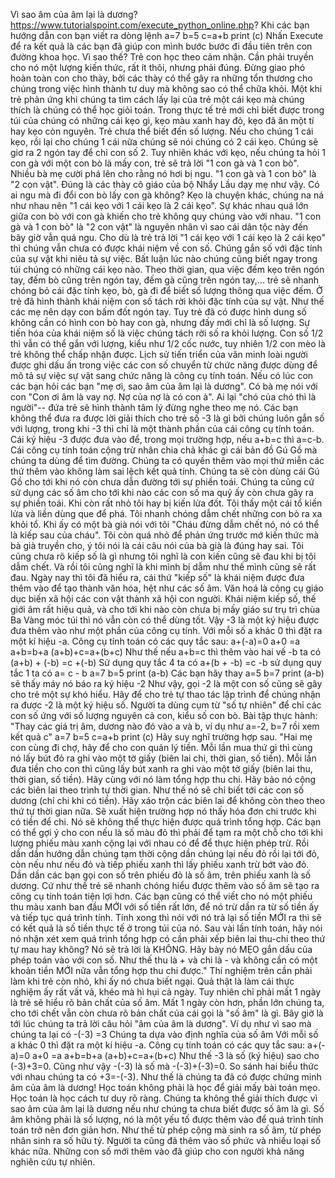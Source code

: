 Vì sao âm của âm lại là dương?
https://www.tutorialspoint.com/execute_python_online.php?
Khi các bạn hướng dẫn con bạn viết ra dòng lệnh
a=7
b=5
c=a+b
print (c)
Nhấn Execute để ra kết quả là các bạn đã giúp con mình bước bước đi đầu tiên trên con đường khoa học. Vì sao thế?
Trẻ con học theo cảm nhận. Cần phải truyền cho nó một lượng kiến thức, rất ít thôi, nhưng phải đúng. Đừng giao phó hoàn toàn con cho thày, bởi các thày có thể gây ra những tổn thương cho chúng trong việc hình thành tư duy mà không sao có thể chữa khỏi. Một khi trẻ phản ứng khi chúng ta tìm cách lấy lại của trẻ một cái kẹo mà chúng thích là chúng có thể học giỏi toán. Trong thực tế trẻ mới chỉ biết được trong túi của chúng có những cái kẹo gì, kẹo màu xanh hay đỏ, kẹo đã ăn một tí hay kẹo còn nguyên. Trẻ chưa thể biết đến số lượng. Nếu cho chúng 1 cái kẹo, rồi lại cho chúng 1 cái nữa chúng sẽ nói chúng có 2 cái kẹo. Chúng sẽ giơ ra 2 ngón tay để chỉ con số 2. Tuy nhiên khác với kẹo, nếu chúng ta hỏi 1 con gà với một con bò là mấy con, trẻ sẽ trả lời "1 con gà và 1 con bò". Nhiều bà mẹ cười phá lên cho rằng nó hơi bị ngu. "1 con gà và 1 con bò" là "2 con vật". Đúng là các thày cô giáo của bộ Nhẩy Lầu dạy mẹ như vậy. Có ai ngu mà đi đổi con bò lấy con gà không? Kẹo là chuyện khác, chúng na ná như nhau nên "1 cái kẹo với 1 cái kẹo là 2 cái kẹo". Sự khác nhau quá lớn giữa con bò với con gà khiến cho trẻ không quy chúng vào với nhau. "1 con gà và 1 con bò" là "2 con vật" là nguyên nhân vì sao cái dân tộc này đến bây giờ vẫn quá ngu.
Cho dù là trẻ trả lời "1 cái kẹo với 1 cái kẹo là 2 cái kẹo" thì chúng vẫn chưa có được khái niệm về con số. Chúng gắn số với đặc tính của sự vật khi niêu tả sự việc. Bất luận lúc nào chúng cũng biết ngay trong túi chúng có những cái kẹo nào.
Theo thời gian, qua việc đếm kẹo trên ngón tay, đếm bò cũng trên ngón tay, đếm gà cũng trên ngón tay,... trẻ sẽ nhanh chóng bỏ cái đặc tính kẹo, bò, gà đi để biết số lượng thông qua việc đếm. Ở trẻ đã hình thành khái niệm con số tách rời khỏi đặc tính của sự vật.
Như thế các mẹ nên dạy con bấm đốt ngón tay.
Tuy trẻ đã có được hình dung số không cần có hình con bò hay con gà, nhưng đấy mới chỉ là số lượng. Sự tiến hóa của khái niệm số là việc chúng tách rời số ra khỏi lượng.
Con số 1/2 thì vẫn có thể gắn với lượng, kiểu như 1/2 cốc nước, tuy nhiên 1/2 con mèo là trẻ không thể chấp nhận được. Lịch sử tiến triển của văn minh loài người được ghi dấu ấn trong việc các con số chuyển từ chức năng được dùng để mô tả sự việc sự vật sang chức năng là công cụ tính toán.
Nếu có lúc con các bạn hỏi các bạn "mẹ ơi, sao âm của âm lại là dương". Có bà mẹ nói với con "Con ơi âm là vay nợ. Nợ của nợ là có con à". Ai lại "chó của chó thì là người"-- đứa trẻ sẽ hình thành tâm lý đừng nghe theo mẹ nó. Các bạn không thể đưa ra được lời giải thích cho trẻ số -3 là gì bởi chúng luôn gắn số với lượng, trong khi -3 thì chỉ là một thành phần của cái công cụ tính toán. Cái ký hiệu -3 được đưa vào để, trong mọi trường hợp, nếu a+b=c thì a=c-b.
Cái công cụ tính toán cộng trừ nhân chia chả khác gì cái bản đồ Gú Gồ mà chúng ta dùng để tìm đường. Chúng ta có quyền thêm vào mọi thứ miễn các thứ thêm vào không làm sai lệch kết quả tính. Chúng ta sẽ còn dùng cái Gú Gồ cho tới khi nó còn chưa dẫn đường tới sự phiền toái. Chúng ta cũng cứ sử dụng các số âm cho tới khi nào các con số ma quỷ ấy còn chưa gây ra sự phiền toái.
Khi còn rất nhỏ tôi hay bị kiến lửa đốt. Tôi thấy một cái tổ kiến lửa và liền dùng que để phá. Tôi nhanh chóng dẫm chết những con bò ra xa khỏi tổ. Khi ấy có một bà già nói với tôi "Cháu đừng dẫm chết nó, nó có thể là kiếp sau của cháu". Tôi còn quá nhỏ để phản ứng trước mớ kiến thức mà bà già truyền cho, ý tôi nói là cái câu nói của bà già là đúng hay sai. Tôi cũng chưa rõ kiếp số là gì nhưng tôi nghĩ là con kiến cũng sẽ đau khi bị tôi dẫm chết. Và rồi tôi cũng nghĩ là khi mình bị dẫm như thế mình cũng sẽ rất đau. Ngày nay thì tôi đã hiểu ra, cái thứ "kiếp số" là khái niệm được đưa thêm vào để tạo thành văn hóa, hệt như các số âm. Văn hoá là công cụ giáo dục biến xã hội các con vật thành xã hội con người. Khái niệm kiếp số, thế giới âm rất hiệu quả, và cho tới khi nào còn chưa bị mấy giáo sư trụ trì chùa Ba Vàng móc túi thì nó vẫn còn có thể dùng tốt.
Vậy -3 là một ký hiệu được đưa thêm vào như một phần của công cụ tính.
Với mỗi số a khác 0 thì đặt ra một kí hiệu -a. Công cụ tính toán có các quy tắc sau:
a+(-a)=0
a+0 =a
a+b=b+a
(a+b)+c=a+(b+c)
Như thế nếu a+b=c thì thêm vào hai vế -b ta có
(a+b) + (-b) =c +(-b)
Sử dụng quy tắc 4 ta có
a+(b + -b) =c -b
sử dụng quy tắc 1 ta có a= c - b
a=7
b=5
print (a-b)
Các bạn hãy thay
a=5
b=7
print (a-b)
sẽ thấy máy nó báo ra ký hiệu -2
Như vậy, gọi -2 là một con số cũng sẽ gây cho trẻ một sự khó hiểu. Hãy để cho trẻ tự thao tác lập trình để chúng nhận ra được -2 là một ký hiệu số. Người ta dùng cụm từ "số tự nhiên" để chỉ các con số ứng với số lượng nguyên cả con, kiểu số con bò.
Bài tập thực hành:
"Thay các giá trị âm, dương nào đó vào a và b, ví dụ như a=-2, b=7 rồi xem kết quả c"
a=7
b=5
c=a+b
print (c)
Hãy suy nghĩ trường hợp sau.
"Hai mẹ con cùng đi chợ, hãy để cho con quản lý tiền. Mỗi lần mua thứ gì thì cùng nó lấy bút đỏ ra ghi vào một tờ giấy (biên lai chi, thời gian, số tiền). Mỗi lần đưa tiền cho con thì cũng lấy bút xanh ra ghi vào một tờ giấy (biên lai thu, thời gian, số tiền). Hãy cùng với nó làm tổng hợp thu chi.
Hãy bảo nó cộng các biên lai theo trình tự thời gian. Như thế nó sẽ chỉ biết tới các con số dương (chỉ chi khi có tiền). Hãy xáo trộn các biên lai để không còn theo theo thứ tự thời gian nữa. Sẽ xuất hiện trường hợp nó thấy hóa đơn chi trước khi có tiền để chi. Nó sẽ không thể thực hiện được quá trình tổng hợp. Các bạn có thể gợi ý cho con nếu là số màu đỏ thì phải để tạm ra một chỗ cho tới khi lượng phiếu màu xanh cộng lại với nhau có để để thực hiện phép trừ. Rồi dần dần hướng dẫn chúng tạm thời cộng dần chúng lại nếu đỏ rồi lại tới đỏ, còn nếu như nếu đỏ và tiếp phiếu xanh thì lấy phiếu xanh trừ bớt vào đỏ. Dần dần các bạn gọi con số trên phiếu đỏ là số âm, trên phiếu xanh là số dương. Cứ như thế trẻ sẽ nhanh chóng hiểu được thêm vào số âm sẽ tạo ra công cụ tính toán tiện lợi hơn.
Các bạn cũng có thể viết cho nó một phiếu thu màu xanh ban đầu MỚI với số tiền rất lớn, để nó trừ dần ra từ số tiền ấy và tiếp tục quá trình tính. Tính xong thì nói với nó trả lại số tiền MỚI ra thì sẽ có kết quả là số tiền thực tế ở trong túi của nó. Sau vài lần tính toán, hãy nói nó nhận xét xem quá trình tổng hợp có cần phải xếp biên lai thu-chi theo thứ tự mau hay không? Nó sẽ trả lời là KHÔNG. Hãy bày nó MẸO gắn dấu của phép toán vào với con số. Như thế thu là + và chi là - và không cần có một khoản tiền MỚI nữa vẫn tổng hợp thu chi được."
Thí nghiệm trên cần phải làm khi trẻ còn nhỏ, khi ấy nó chưa biết ngại. Quả thật là làm cái thực nghiệm ấy rất vất vả, khéo mà hì hụi cả ngày. Tuy nhiên chỉ phải mất 1 ngày là trẻ sẽ hiểu rõ bản chất của số âm. Mất 1 ngày còn hơn, phần lớn chúng ta, cho tới chết vẫn còn chưa rõ bản chất của cái gọi là "số âm" là gì.
Bây giờ là tới lúc chúng ta trả lời câu hỏi "âm của âm là dương".
Ví dụ như vì sao mà chúng ta lại có -(-3) =3
Chúng ta dựa vào định nghĩa của số âm
Với mỗi số a khác 0 thì đặt ra một kí hiệu -a. Công cụ tính toán có các quy tắc sau:
a+(-a)=0
a+0 =a
a+b=b+a
(a+b)+c=a+(b+c)
Như thế -3 là số (ký hiệu) sao cho (-3)+3=0.
Cũng như vậy -(-3) là số mà -(-3)+(-3)=0.
So sánh hai biểu thức với nhau chúng ta có +3=-(-3).
Như thế là chúng ta đã có được chứng minh âm của âm là dương!
Học toán không phải là học để giải mấy bài toán mẹo. Học toán là học cách tư duy rõ ràng. Chúng ta không thể giải thích được vì sao âm của âm lại là dương nếu như chúng ta chưa biết được số âm là gì. Số âm không phải là số lượng, nó là một yếu tố được thêm vào để quá trình tính toán trở nên đơn giản hơn.
Như thế từ phép cộng mà sinh ra số âm, từ phép nhân sinh ra số hữu tỷ. Người ta cũng đã thêm vào số phức và nhiều loại số khác nữa. Những con số mới thêm vào đã giúp cho con người khả năng nghiên cứu tự nhiên.